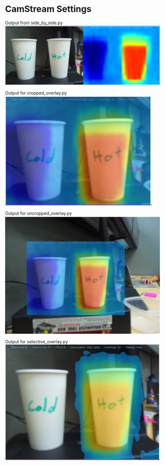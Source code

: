# CamStream Settings

Output from side_by_side.py 
![side_by_side.py output ](images/sidebyside.jpg)

Output for cropped_overlay.py
![cropped_overlay output ](images/croppedoverlay.jpg)

Output for uncropped_overlay.py
![uncropped_overlay output ](images/uncroppedoverlay.jpg)

Output for selective_overlay.py
![selective_overlay output ](images/selectiveoverlay.jpg)